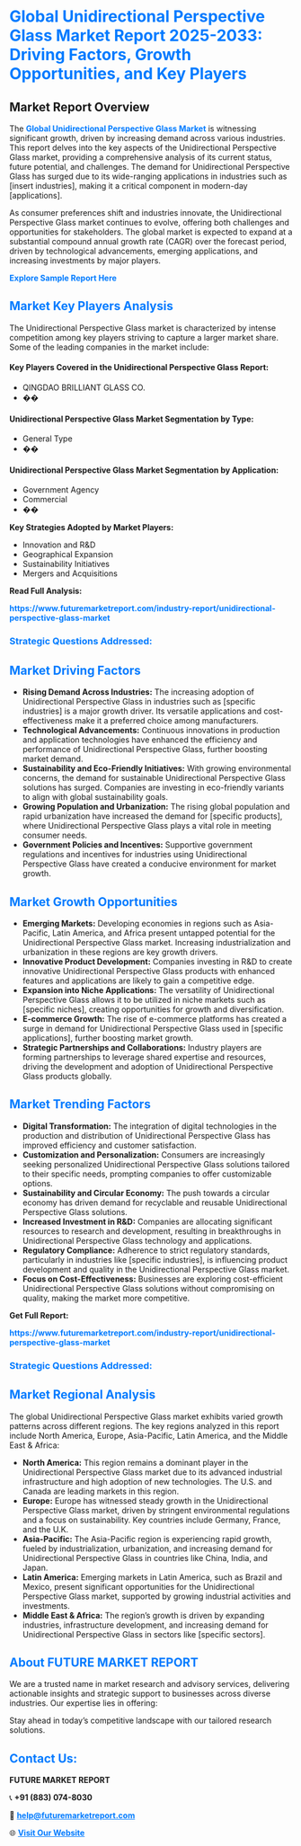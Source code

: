 <h1 style="color: #007BFF;">Global Unidirectional Perspective Glass Market Report 2025-2033: Driving Factors, Growth Opportunities, and Key Players</h1>

<section id="overview">
<h2>Market Report Overview</h2>
<p>The <a href="https://www.futuremarketreport.com/industry-report/unidirectional-perspective-glass-market" style="color: #007BFF; text-decoration: none;"><strong>Global Unidirectional Perspective Glass Market</strong></a> is witnessing significant growth, driven by increasing demand across various industries. This report delves into the key aspects of the Unidirectional Perspective Glass market, providing a comprehensive analysis of its current status, future potential, and challenges. The demand for Unidirectional Perspective Glass has surged due to its wide-ranging applications in industries such as [insert industries], making it a critical component in modern-day [applications].</p>
<p>As consumer preferences shift and industries innovate, the Unidirectional Perspective Glass market continues to evolve, offering both challenges and opportunities for stakeholders. The global market is expected to expand at a substantial compound annual growth rate (CAGR) over the forecast period, driven by technological advancements, emerging applications, and increasing investments by major players.</p>
</section>

<section id="overview">
<p><a href="https://www.futuremarketreport.com/request-sample/reportId=113955" style="color: #007BFF; text-decoration: none;"><strong>Explore Sample Report Here</strong></a></p>
</section>

<section id="key-players">
<h2 style="color: #007BFF;">Market Key Players Analysis</h2>
<p>The Unidirectional Perspective Glass market is characterized by intense competition among key players striving to capture a larger market share. Some of the leading companies in the market include:</p>
<h4>Key Players Covered in the Unidirectional Perspective Glass Report:</h4>
<ul><li>QINGDAO BRILLIANT GLASS CO.</li><li>��</li></ul>
<h4>Unidirectional Perspective Glass Market Segmentation by Type:</h4>
<ul><li>General Type</li><li>��</li></ul>

<h4>Unidirectional Perspective Glass Market Segmentation by Application:</h4>
<ul><li>Government Agency</li><li>Commercial</li><li>��</li></ul>
<p><strong>Key Strategies Adopted by Market Players:</strong></p>
<ul>
<li>Innovation and R&D</li>
<li>Geographical Expansion</li>
<li>Sustainability Initiatives</li>
<li>Mergers and Acquisitions</li>
</ul>
</section>

<section>
<p><strong>Read Full Analysis: </strong></p><a href="https://www.futuremarketreport.com/industry-report/unidirectional-perspective-glass-market" style="color: #007BFF; text-decoration: none;"><strong>https://www.futuremarketreport.com/industry-report/unidirectional-perspective-glass-market</strong></a>
<h3 style="color: #007BFF;">Strategic Questions Addressed:</h3>
</section>

<section id="driving-factors">
<h2 style="color: #007BFF;">Market Driving Factors</h2>
<ul>
<li><strong>Rising Demand Across Industries:</strong> The increasing adoption of Unidirectional Perspective Glass in industries such as [specific industries] is a major growth driver. Its versatile applications and cost-effectiveness make it a preferred choice among manufacturers.</li>
<li><strong>Technological Advancements:</strong> Continuous innovations in production and application technologies have enhanced the efficiency and performance of Unidirectional Perspective Glass, further boosting market demand.</li>
<li><strong>Sustainability and Eco-Friendly Initiatives:</strong> With growing environmental concerns, the demand for sustainable Unidirectional Perspective Glass solutions has surged. Companies are investing in eco-friendly variants to align with global sustainability goals.</li>
<li><strong>Growing Population and Urbanization:</strong> The rising global population and rapid urbanization have increased the demand for [specific products], where Unidirectional Perspective Glass plays a vital role in meeting consumer needs.</li>
<li><strong>Government Policies and Incentives:</strong> Supportive government regulations and incentives for industries using Unidirectional Perspective Glass have created a conducive environment for market growth.</li>
</ul>
</section>

<section id="growth-opportunities">
<h2 style="color: #007BFF;">Market Growth Opportunities</h2>
<ul>
<li><strong>Emerging Markets:</strong> Developing economies in regions such as Asia-Pacific, Latin America, and Africa present untapped potential for the Unidirectional Perspective Glass market. Increasing industrialization and urbanization in these regions are key growth drivers.</li>
<li><strong>Innovative Product Development:</strong> Companies investing in R&D to create innovative Unidirectional Perspective Glass products with enhanced features and applications are likely to gain a competitive edge.</li>
<li><strong>Expansion into Niche Applications:</strong> The versatility of Unidirectional Perspective Glass allows it to be utilized in niche markets such as [specific niches], creating opportunities for growth and diversification.</li>
<li><strong>E-commerce Growth:</strong> The rise of e-commerce platforms has created a surge in demand for Unidirectional Perspective Glass used in [specific applications], further boosting market growth.</li>
<li><strong>Strategic Partnerships and Collaborations:</strong> Industry players are forming partnerships to leverage shared expertise and resources, driving the development and adoption of Unidirectional Perspective Glass products globally.</li>
</ul>
</section>

<section id="trending-factors">
<h2 style="color: #007BFF;">Market Trending Factors</h2>
<ul>
<li><strong>Digital Transformation:</strong> The integration of digital technologies in the production and distribution of Unidirectional Perspective Glass has improved efficiency and customer satisfaction.</li>
<li><strong>Customization and Personalization:</strong> Consumers are increasingly seeking personalized Unidirectional Perspective Glass solutions tailored to their specific needs, prompting companies to offer customizable options.</li>
<li><strong>Sustainability and Circular Economy:</strong> The push towards a circular economy has driven demand for recyclable and reusable Unidirectional Perspective Glass solutions.</li>
<li><strong>Increased Investment in R&D:</strong> Companies are allocating significant resources to research and development, resulting in breakthroughs in Unidirectional Perspective Glass technology and applications.</li>
<li><strong>Regulatory Compliance:</strong> Adherence to strict regulatory standards, particularly in industries like [specific industries], is influencing product development and quality in the Unidirectional Perspective Glass market.</li>
<li><strong>Focus on Cost-Effectiveness:</strong> Businesses are exploring cost-efficient Unidirectional Perspective Glass solutions without compromising on quality, making the market more competitive.</li>
</ul>
</section>

<section>
<p><strong>Get Full Report: </strong></p><a href="https://www.futuremarketreport.com/industry-report/unidirectional-perspective-glass-market" style="color: #007BFF; text-decoration: none;"><strong>https://www.futuremarketreport.com/industry-report/unidirectional-perspective-glass-market</strong></a>
<h3 style="color: #007BFF;">Strategic Questions Addressed:</h3>
</section>


<section id="regional-analysis">
<h2 style="color: #007BFF;">Market Regional Analysis</h2>
<p>The global Unidirectional Perspective Glass market exhibits varied growth patterns across different regions. The key regions analyzed in this report include North America, Europe, Asia-Pacific, Latin America, and the Middle East & Africa:</p>
<ul>
<li><strong>North America:</strong> This region remains a dominant player in the Unidirectional Perspective Glass market due to its advanced industrial infrastructure and high adoption of new technologies. The U.S. and Canada are leading markets in this region.</li>
<li><strong>Europe:</strong> Europe has witnessed steady growth in the Unidirectional Perspective Glass market, driven by stringent environmental regulations and a focus on sustainability. Key countries include Germany, France, and the U.K.</li>
<li><strong>Asia-Pacific:</strong> The Asia-Pacific region is experiencing rapid growth, fueled by industrialization, urbanization, and increasing demand for Unidirectional Perspective Glass in countries like China, India, and Japan.</li>
<li><strong>Latin America:</strong> Emerging markets in Latin America, such as Brazil and Mexico, present significant opportunities for the Unidirectional Perspective Glass market, supported by growing industrial activities and investments.</li>
<li><strong>Middle East & Africa:</strong> The region’s growth is driven by expanding industries, infrastructure development, and increasing demand for Unidirectional Perspective Glass in sectors like [specific sectors].</li>
</ul>
</section>

<footer>
<h2 style="color: #007BFF;">About FUTURE MARKET REPORT</h2>
<p>We are a trusted name in market research and advisory services, delivering actionable insights and strategic support to businesses across diverse industries. Our expertise lies in offering:</p>

<p>Stay ahead in today’s competitive landscape with our tailored research solutions.</p>

<h2 style="color: #007BFF;">Contact Us:</h2>
<p><strong>FUTURE MARKET REPORT</strong></p>
<p>📞 <strong>+91 (883) 074-8030</strong></p>
<p>📧 <strong><a href="mailto:help@futuremarketreport.com" style="color: #007BFF;">help@futuremarketreport.com</a></strong></p>
<p>🌐 <strong><a href="https://www.futuremarketreport.com/" style="color: #007BFF;">Visit Our Website</a></strong></p>
</footer>